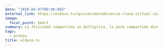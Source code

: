 ```yaml
---
date: "2020-04-07T00:00:00Z"
external_link: https://eldoce.tv/opinion/metadocencia-clase-virtual-cuarentena-coronavirus-la-felicidad-compartida-se-multiplica-la-pena-compartida-disminuye_97495
image:
  focal_point: Smart
summary: La felicidad compartida se multiplica, la pena compartida disminuye
tags:
  - prensa
title: eldoce.tv 
---
```

